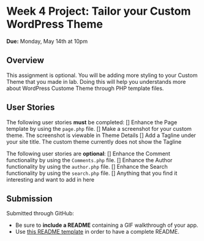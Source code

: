 # Week 4 Project: Tailor your Custom WordPress Theme

**Due:** Monday, May 14th at 10pm

## Overview
This assignment is optional. You will be adding more styling to your Custom Theme that you made in lab. Doing this will help you understands more about WordPress Custome Theme through PHP template files.

## User Stories
The following user stories **must** be completed:
[] Enhance the Page template by using the  `page.php` file.
[] Make a screenshot for your custom theme. The screenshot is viewable in Theme Details
[] Add a Tagline under your site title. The custom theme currently does not show the Tagline

The following user stories are **optional**:
[] Enhance the Comment functionality by using the `Comments.php` file.
[] Enhance the Author functionality by using the `author.php` file.
[] Enhance the Search functionality by using the `search.php` file.
[] Anything that you find it interesting and want to add in here

## Submission
Submitted through GitHub:
  * Be sure to **include a README** containing a GIF walkthrough of your app.
  * Use [this README template](https://github.com/buihdk/cs-fed-materials/blob/master/project_1_template.md) in order to have a complete README.
